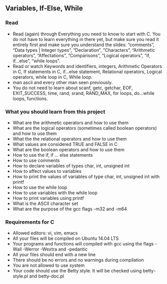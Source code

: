 ## Variables, If-Else, While

### Read

- Read (again) through Everything you need to know to start with C. You do not have to learn everything in there yet, but make sure you read it entirely first and make sure you understand the slides: “comments”, “Data types | Integer types”, “Declaration”, “Characters”, “Arithmetic operators”, “Affectations”, “Comparisons”, “Logical operators”, “if, if...else”, “while loops”.
- Read or watch Keywords and identifiers, integers, Arithmetic Operators in C, If statements in C, if...else statement, Relational operators, Logical operators, while loop in C, While loop.
- man ascii and every other man seen previously.
- You do not need to learn about scanf, getc, getchar, EOF, EXIT_SUCCESS, time, rand, srand, RAND_MAX, for loops, do...while loops, functions.

### What you should learn from this project

- What are the arithmetic operators and how to use them
- What are the logical operators (sometimes called boolean operators) and how to use them
- What the the relational operators and how to use them
- What values are considered TRUE and FALSE in C
- What are the boolean operators and how to use them
- How to use the if, if ... else statements
- How to use comments
- How to declare variables of types char, int, unsigned int
- How to affect values to variables
- How to print the values of variables of type char, int, unsigned int with printf
- How to use the while loop
- How to use variables with the while loop
- How to print variables using printf
- What is the ASCII character set
- What are the purpose of the gcc flags -m32 and -m64

### Requirements for C

- Allowed editors: vi, vim, emacs
- All your files will be compiled on Ubuntu 14.04 LTS
- Your programs and functions will compiled with gcc using the flags -Wall -Werror -Wextra and -pedantic
- All your files should end with a new line
- There should be no errors and no warnings during compilation
- You are not allowed to use system
- Your code should use the Betty style. It will be checked using betty-style.pl and betty-doc.pl
